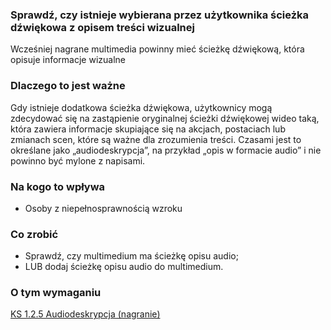 ### Sprawdź, czy istnieje wybierana przez użytkownika ścieżka dźwiękowa z opisem treści wizualnej

Wcześniej nagrane multimedia powinny mieć ścieżkę dźwiękową, która opisuje informacje wizualne

### Dlaczego to jest ważne

Gdy istnieje dodatkowa ścieżka dźwiękowa, użytkownicy mogą zdecydować się na zastąpienie oryginalnej ścieżki dźwiękowej wideo taką, która zawiera informacje skupiające się na akcjach, postaciach lub zmianach scen, które są ważne dla zrozumienia treści. Czasami jest to określane jako „audiodeskrypcja”, na przykład „opis w formacie audio” i nie powinno być mylone z napisami.

### Na kogo to wpływa

- Osoby z niepełnosprawnością wzroku

### Co zrobić

- Sprawdź, czy multimedium ma ścieżkę opisu audio;
- LUB dodaj ścieżkę opisu audio do multimedium.

### O tym wymaganiu

[KS 1.2.5 Audiodeskrypcja (nagranie)](https://wcag.lepszyweb.pl/#audio-description-prerecorded)

